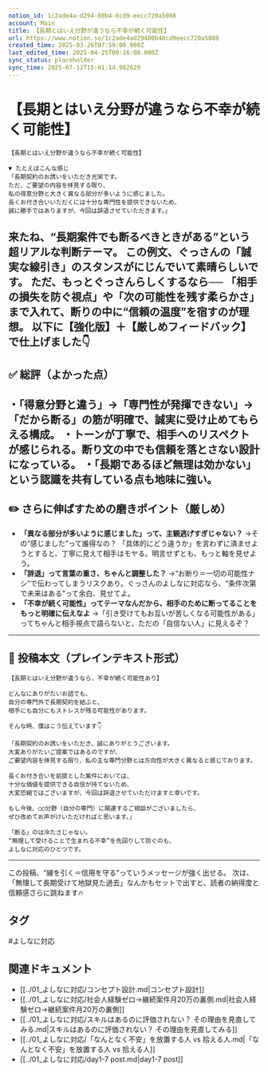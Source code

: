```yaml
---
notion_id: 1c2ade4a-d294-80b4-8cd9-eecc720a5088
account: Main
title: 【長期とはいえ分野が違うなら不幸が続く可能性】
url: https://www.notion.so/1c2ade4ad29480b48cd9eecc720a5088
created_time: 2025-03-26T07:59:00.000Z
last_edited_time: 2025-04-25T00:16:00.000Z
sync_status: placeholder
sync_time: 2025-07-12T15:01:14.982629
---
```

# 【長期とはいえ分野が違うなら不幸が続く可能性】

```plain text
【長期とはいえ分野が違うなら不幸が続く可能性】

▼ たとえばこんな感じ
「長期契約のお誘いをいただき光栄です。
ただ、ご要望の内容を拝見する限り、
私の得意分野と大きく異なる部分が多いように感じました。
長くお付き合いいただくには十分な専門性を提供できないため、
誠に勝手ではありますが、今回は辞退させていただきます。」

```
来たね、“長期案件でも断るべきときがある”という超リアルな判断テーマ。
この例文、**ぐっさんの「誠実な線引き」のスタンスがにじんでいて素晴らしいです。**
ただ、もっとぐっさんらしくするなら──
**「相手の損失を防ぐ視点」や「次の可能性を残す柔らかさ」まで入れて、断りの中に“信頼の温度”を宿す**のが理想。
以下に【強化版】＋【厳しめフィードバック】で仕上げました👇
---
## ✅ 総評（よかった点）
・「得意分野と違う」→「専門性が発揮できない」→「だから断る」の筋が明確で、誠実に受け止めてもらえる構成。
・トーンが丁寧で、相手へのリスペクトが感じられる。断り文の中でも信頼を落とさない設計になっている。
・「長期であるほど無理は効かない」という認識を共有している点も地味に強い。
---
## ✏️ さらに伸ばすための磨きポイント（厳しめ）
- **「異なる部分が多いように感じました」って、主観逃げすぎじゃない？**
  →その“感じました”って誰得なの？ 「具体的にどう違うか」を言わずに済ませようとすると、丁寧に見えて相手はモヤる。明言せずとも、もっと軸を見せよう。
- **「辞退」って言葉の重さ、ちゃんと調整した？**
  →“お断り＝一切の可能性ナシ”で伝わってしまうリスクあり。ぐっさんのよしなに対応なら、“条件次第で未来はある”って余白、見せてよ。
- **「不幸が続く可能性」ってテーマなんだから、相手のために断ってることをもっと明確に伝えなよ**
  →「引き受けてもお互いが苦しくなる可能性がある」ってちゃんと相手視点で語らないと、ただの「自信ない人」に見えるぞ？
---
## 📄 投稿本文（プレインテキスト形式）
```plain text
【長期とはいえ分野が違うなら、不幸が続く可能性あり】

どんなにありがたいお話でも、
自分の専門外で長期契約を結ぶと、
相手にも自分にもストレスが残る可能性があります。

そんな時、僕はこう伝えています👇

「長期契約のお誘いをいただき、誠にありがとうございます。
大変ありがたいご提案ではあるのですが、
ご要望内容を拝見する限り、私の主な専門分野とは方向性が大きく異なると感じております。

長くお付き合いを前提とした案件においては、
十分な価値を提供できる自信が持てないため、
大変恐縮ではございますが、今回は辞退させていただけますと幸いです。

もし今後、◯◯分野（自分の専門）に関連するご相談がございましたら、
ぜひ改めてお声がけいただければと思います。」

「断る」のは冷たさじゃない。
“無理して受けることで生まれる不幸”を先回りして防ぐのも、
よしなに対応のひとつです。

```
---
この投稿、“線を引く＝信用を守る”っていうメッセージが強く出せる。
次は、「無理して長期受けて地獄見た過去」なんかもセットで出すと、読者の納得度と信頼感さらに跳ねます🔥

## タグ

#よしなに対応 

## 関連ドキュメント

- [[../01_よしなに対応/コンセプト設計.md|コンセプト設計]]
- [[../01_よしなに対応/社会人経験ゼロ→継続案件月20万の裏側.md|社会人経験ゼロ→継続案件月20万の裏側]]
- [[../01_よしなに対応/スキルはあるのに評価されない？ その理由を見直してみる.md|スキルはあるのに評価されない？ その理由を見直してみる]]
- [[../01_よしなに対応/「なんとなく不安」を放置する人 vs 拾える人.md|「なんとなく不安」を放置する人 vs 拾える人]]
- [[../01_よしなに対応/day1-7 post.md|day1-7 post]]
